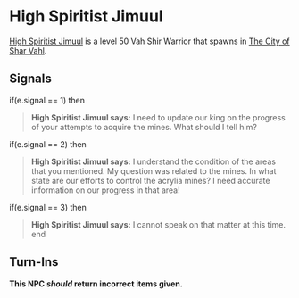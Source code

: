 # High Spiritist Jimuul



[High Spiritist Jimuul](/npc/155161) is a level 50 Vah Shir Warrior that spawns in [The City of Shar Vahl](/zone/155).



## Signals

if(e.signal == 1) then


>**High Spiritist Jimuul says:** I need to update our king on the progress of your attempts to acquire the mines. What should I tell him?

if(e.signal == 2) then


>**High Spiritist Jimuul says:** I understand the condition of the areas that you mentioned. My question  was related to the mines. In what state are our efforts to control the acrylia mines? I need accurate information on our progress in that area!

if(e.signal == 3) then


>**High Spiritist Jimuul says:** I cannot speak on that matter at this time.
end



## Turn-Ins



**This NPC *should* return incorrect items given.**





